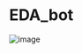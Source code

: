 # EDA_bot
![image](https://github.com/user-attachments/assets/547d73e3-7935-4f2b-bb03-d80c219c1144)


